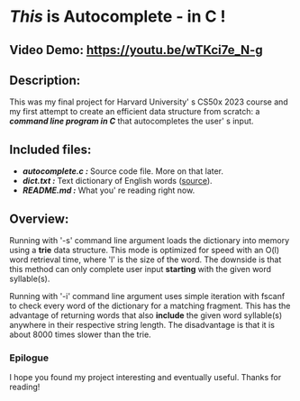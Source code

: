 # ***This*** is Autocomplete - in C !
## Video Demo:  <https://youtu.be/wTKci7e_N-g>
## Description:
This was my final project for Harvard University' s CS50x 2023 course and my first attempt to create an efficient data structure from scratch: a ***command line program in C*** that autocompletes the user' s input.
## Included files:
- ***autocomplete.c :*** Source code file. More on that later.
- ***dict.txt :*** Text dictionary of English words ([source](https://github.com/dwyl/english-words/blob/master/words_alpha.txt)).
- ***README.md :*** What you' re reading right now.
## Overview:
Running with '-s' command line argument loads the dictionary into memory using a **trie** data structure. This mode is optimized for speed with an O(l) word retrieval time, where 'l' is the size of the word. The downside is that this method can only complete user input **starting** with the given word syllable(s).

Running with '-i' command line argument uses simple iteration with fscanf to check every word of the dictionary for a matching fragment. This has the advantage of returning words that also **include** the given word syllable(s) anywhere in their respective string length. The disadvantage is that it is about 8000 times slower than the trie.
### Epilogue
I hope you found my project interesting and eventually useful. Thanks for reading!

